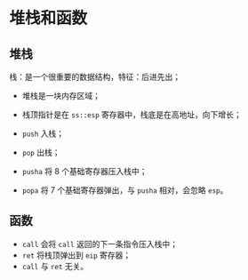 # 堆栈和函数


## 堆栈

栈：是一个很重要的数据结构，特征：后进先出；

- 堆栈是一块内存区域；
- 栈顶指针是在 `ss::esp` 寄存器中，栈底是在高地址，向下增长；

- `push` 入栈；
- `pop` 出栈；
- `pusha` 将 8 个基础寄存器压入栈中；
- `popa` 将 7 个基础寄存器弹出，与 `pusha` 相对，会忽略 `esp`。


## 函数

- `call` 会将 `call` 返回的下一条指令压入栈中；
- `ret` 将栈顶弹出到 `eip` 寄存器；
- `call` 与 `ret` 无关。